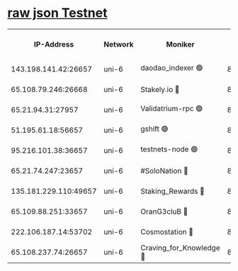 [raw json Testnet](https://rpc-check.junot.stavr.tech/junot/rpc-junot-result.json)
=


<table><tr><th>IP-Address</th><th>Network</th><th>Moniker</th><th>Latest Block Height</th><th>Earliest Block Height</th><th>Catching Up</th><th>Tx Index</th><th>Voting Power</th><th>Scan Time</th></tr><tr><td>143.198.141.42:26657</td><td>uni-6</td><td>daodao_indexer 🟢</td><td>8914327</td><td>1</td><td>False</td><td>off</td><td>0</td><td>2024-03-15T21:50:52.437668182UTC</td></tr><tr><td>65.108.79.246:26668</td><td>uni-6</td><td>Stakely.io 🔴</td><td>8914323</td><td>1570872</td><td>False</td><td>on</td><td>11</td><td>2024-03-15T21:50:40.492248927UTC</td></tr><tr><td>65.21.94.31:27957</td><td>uni-6</td><td>Validatrium-rpc 🟢</td><td>8914323</td><td>2943363</td><td>False</td><td>on</td><td>0</td><td>2024-03-15T21:50:36.088749361UTC</td></tr><tr><td>51.195.61.18:56657</td><td>uni-6</td><td>gshift 🟢</td><td>8559900</td><td>7691417</td><td>False</td><td>on</td><td>0</td><td>2024-03-15T21:50:22.193034925UTC</td></tr><tr><td>95.216.101.38:36657</td><td>uni-6</td><td>testnets-node 🟢</td><td>8914324</td><td>8116304</td><td>False</td><td>on</td><td>0</td><td>2024-03-15T21:50:42.831434510UTC</td></tr><tr><td>65.21.74.247:23657</td><td>uni-6</td><td>#SoloNation 🔴</td><td>8914327</td><td>8237483</td><td>False</td><td>on</td><td>112</td><td>2024-03-15T21:50:51.597777973UTC</td></tr><tr><td>135.181.229.110:49657</td><td>uni-6</td><td>Staking_Rewards 🔴</td><td>8914329</td><td>8388763</td><td>False</td><td>on</td><td>1008</td><td>2024-03-15T21:50:57.094505854UTC</td></tr><tr><td>65.109.88.251:33657</td><td>uni-6</td><td>OranG3cluB 🔴</td><td>8914329</td><td>8418953</td><td>False</td><td>on</td><td>11</td><td>2024-03-15T21:50:56.796280477UTC</td></tr><tr><td>222.106.187.14:53702</td><td>uni-6</td><td>Cosmostation 🔴</td><td>8914322</td><td>8759614</td><td>False</td><td>on</td><td>109013</td><td>2024-03-15T21:50:33.754015062UTC</td></tr><tr><td>65.108.237.74:26657</td><td>uni-6</td><td>Craving_for_Knowledge 🔴</td><td>8914326</td><td>8896131</td><td>False</td><td>on</td><td>9004</td><td>2024-03-15T21:50:49.254554405UTC</td></tr></table>